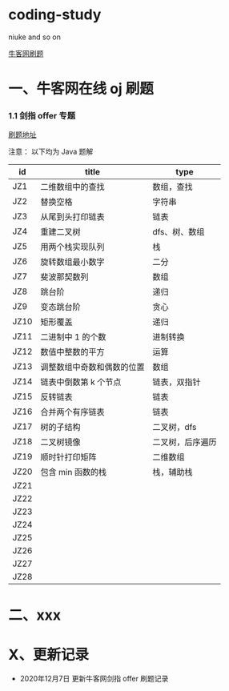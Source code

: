 # coding-study

niuke and so on  

[牛客网刷题](https://www.nowcoder.com/activity/oj)

# 一、牛客网在线 oj 刷题

### 1.1 剑指 offer 专题

[刷题地址](https://www.nowcoder.com/ta/coding-interviews)  

注意： 以下均为 Java 题解


| id | title | type |
| ------ | ------ | ------ |
| JZ1  | 二维数组中的查找 | 数组，查找    |
| JZ2  | 替换空格         | 字符串        |
| JZ3  | 从尾到头打印链表 | 链表          |
| JZ4  | 重建二叉树       | dfs、树、数组 |
| JZ5  | 用两个栈实现队列 | 栈            |
| JZ6  | 旋转数组最小数字 | 二分          |
| JZ7  | 斐波那契数列     | 数组          |
| JZ8  | 跳台阶 | 递归 |
| JZ9 | 变态跳台阶 | 贪心 |
| JZ10 | 矩形覆盖 | 递归 |
| JZ11 | 二进制中 1 的个数 | 进制转换 |
| JZ12 | 数值中整数的平方 | 运算 |
| JZ13 | 调整数组中奇数和偶数的位置 | 数组 |
| JZ14 | 链表中倒数第 k 个节点 | 链表，双指针 |
| JZ15 | 反转链表 | 链表 |
| JZ16 | 合并两个有序链表 | 链表 |
| JZ17 | 树的子结构 | 二叉树，dfs |
| JZ18 | 二叉树镜像 | 二叉树，后序遍历 |
| JZ19 | 顺时针打印矩阵 | 二维数组 |
| JZ20 | 包含 min 函数的栈 | 栈，辅助栈 |
| JZ21 |  |  |
| JZ22 |  |  |
| JZ23 |  |  |
| JZ24 |  |  |
| JZ25 |  |  |
| JZ26 |  |  |
| JZ27 |  |  |
| JZ28 |  |  |

# 二、xxx



# X、更新记录

- 2020年12月7日 更新牛客网剑指 offer 刷题记录